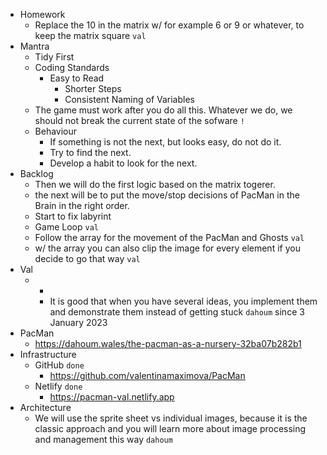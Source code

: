 
* Homework
  * Replace the 10 in the matrix w/ for example 6 or 9 or whatever, to keep the matrix square `val`
* Mantra
  * Tidy First
  * Coding Standards
    * Easy to Read
      * Shorter Steps
      * Consistent Naming of Variables
  * The game must work after you do all this. Whatever we do, we should not break the current state of the sofware `!`
  * Behaviour
    * If something is not the next, but looks easy, do not do it.
    * Try to find the next.
    * Develop a habit to look for the next.
* Backlog
  * Then we will do the first logic based on the matrix togerer.
  * the next will be to put the move/stop decisions of PacMan in the Brain in the right order.
  * Start to fix labyrint
  * Game Loop `val`
  * Follow the array for the movement of the PacMan and Ghosts `val`
  * w/ the array you can also clip the image for every element if you decide to go that way `val`
* Val
  * +
    * It is good that when you have several ideas, you implement them and demonstrate them instead of getting stuck `dahoum` since 3 January 2023
* PacMan
  * https://dahoum.wales/the-pacman-as-a-nursery-32ba07b282b1
* Infrastructure
  * GitHub `done`
    * https://github.com/valentinamaximova/PacMan
  * Netlify `done`
    * https://pacman-val.netlify.app
* Architecture
  * We will use the sprite sheet vs individual images, because it is the classic approach and you will learn more about image processing and management this way `dahoum`